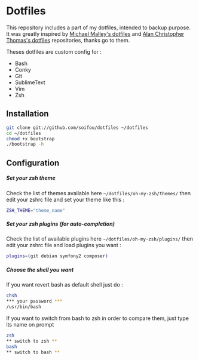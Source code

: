 Dotfiles
========

This repository includes a part of my dotfiles, intended to backup purpose. It was greatly inspired by [Michael Malley's dotfiles] and [Alan Christopher Thomas's dotfiles] repositories, thanks go to them.

Theses dotfiles are custom config for :
- Bash
- Conky
- Git
- SublimeText
- Vim
- Zsh

Installation
------------
``` bash
git clone git://github.com/soifou/dotfiles ~/dotfiles
cd ~/dotfiles
chmod +x bootstrap
./bootstrap -h
```

Configuration
-------------
##### Set your zsh theme
Check the list of themes available here `~/dotfiles/oh-my-zsh/themes/` then edit your zshrc file and set your theme like this :
``` bash
ZSH_THEME="theme_name"
```
##### Set your zsh plugins (for auto-completion)
Check the list of available plugins here `~/dotfiles/oh-my-zsh/plugins/` then edit your zshrc file and load plugins you want :
``` bash
plugins=(git debian symfony2 composer)
```
##### Choose the shell you want
If you want revert bash as default shell just do :
``` bash
chsh
*** your password ***
/usr/bin/bash
```
If you want to switch from bash to zsh in order to compare them, just type its name on prompt
``` bash
zsh
** switch to zsh **
bash
** switch to bash **
```

[zsh themes]:http://zshthem.es/
[Michael Malley's dotfiles]:https://github.com/michaeljsmalley/dotfiles
[Alan Christopher Thomas's dotfiles]:https://github.com/alanctkc/dotfiles